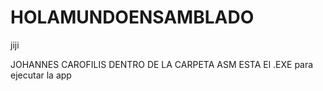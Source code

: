 # HOLAMUNDOENSAMBLADO
jiji

JOHANNES CAROFILIS
DENTRO DE LA CARPETA ASM ESTA El .EXE para ejecutar la app
